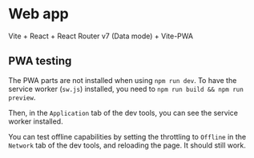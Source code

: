 # Web app

Vite + React + React Router v7 (Data mode) + Vite-PWA

## PWA testing

The PWA parts are not installed when using `npm run dev`. To have the service worker (`sw.js`) installed, you need to `npm run build && npm run preview`.

Then, in the `Application` tab of the dev tools, you can see the service worker installed.

You can test offline capabilities by setting the throttling to `Offline` in the `Network` tab of the dev tools, and reloading the page. It should still work.
